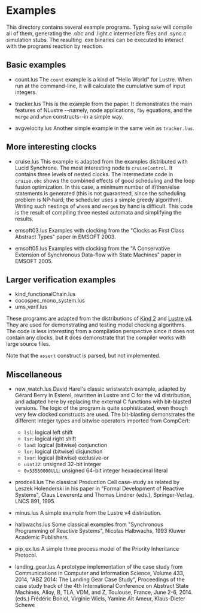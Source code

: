 Examples
========

This directory contains several example programs. Typing `make` will compile
all of them, generating the .obc and .light.c intermediate files and .sync.c
simulation stubs. The resulting .exe binaries can be executed to interact
with the programs reaction by reaction.

## Basic examples

* count.lus
  The `count` example is a kind of "Hello World" for Lustre. When run at the
  command-line, it will calculate the cumulative sum of input integers.

* tracker.lus
  This is the example from the paper. It demonstrates the main features of
  NLustre --namely, node applications, `fby` equations, and the `merge` and
  `when` constructs--in a simple way.

* avgvelocity.lus
  Another simple example in the same vein as `tracker.lus`.

## More interesting clocks

* cruise.lus
  This example is adapted from the examples distributed with Lucid
  Synchrone. The most interesting node is `cruiseControl`. It contains three
  levels of nested clocks. The intermediate code in `cruise.obc` shows the
  combined effects of good scheduling and the loop fusion optimization. In
  this case, a minimum number of if/then/else statements is generated (this
  is not guaranteed, since the scheduling problem is NP-hard; the scheduler
  uses a simple greedy algorithm). Writing such nestings of `when`s and
  `merge`s by hand is difficult. This code is the result of compiling three
  nested automata and simplifying the results.

* emsoft03.lus
  Examples with clocking from the "Clocks as First Class Abstract Types"
  paper in EMSOFT 2003.

* emsoft05.lus
  Examples with clocking from the "A Conservative Extension of Synchronous
  Data-flow with State Machines" paper in EMSOFT 2005.

## Larger verification examples

* kind_functionalChain.lus
* cocospec_mono_system.lus
* ums_verif.lus

These programs are adapted from the distributions of
[Kind 2](http://kind2-mc.github.io/kind2/) and
[Lustre v4](http://www-verimag.imag.fr/The-Lustre-Toolbox.html?lang=en).
They are used for demonstrating and testing model checking algorithms.
The code is less interesting from a compilation perspective since it does
not contain any clocks, but it does demonstrate that the compiler works with
large source files.

Note that the `assert` construct is parsed, but not implemented.

## Miscellaneous

* new_watch.lus
  David Harel's classic wristwatch example, adapted by Gérard Berry in
  Esterel, rewritten in Lustre and C for the v4 distribution, and adapted
  here by replacing the external C functions with bit-blasted versions. The
  logic of the program is quite sophisticated, even though very few clocked
  constructs are used. The bit-blasting demonstrates the different integer
  types and bitwise operators imported from CompCert:
  - `lsl`: logical left shift
  - `lsr`: logical right shift
  - `land`: logical (bitwise) conjunction
  - `lor`: logical (bitwise) disjunction
  - `lxor`: logical (bitwise) exclusive-or
  - `uint32`: unsigned 32-bit integer
  - `0x53550000ULL`: unsigned 64-bit integer hexadecimal literal

* prodcell.lus
  The classical Production Cell case-study as related by Leszek Holenderski
  in his paper in "Formal Development of Reactive Systems", Claus Lewerentz
  and Thomas Lindner (eds.), Springer-Verlag, LNCS 891, 1995.

* minus.lus
  A simple example from the Lustre v4 distribution.

* halbwachs.lus
  Some classical examples from "Synchronous Programming of Reactive Systems",
  Nicolas Halbwachs, 1993 Kluwer Academic Publishers.

* pip_ex.lus
  A simple three process model of the Priority Inheritance Protocol.

* landing_gear.lus
  A prototype implementation of the case study from Communications in
  Computer and Information Science, Volume 433, 2014, "ABZ 2014: The Landing
  Gear Case Study", Proceedings of the case study track of the 4th
  International Conference on Abstract State Machines, Alloy, B, TLA, VDM,
  and Z, Toulouse, France, June 2-6, 2014. (eds.) Frédéric Boniol, Virginie
  Wiels, Yamine Ait Ameur, Klaus-Dieter Schewe
